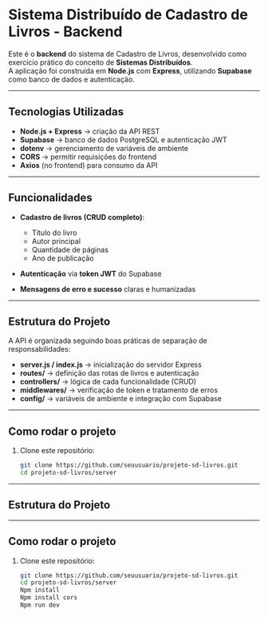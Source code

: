 #  Sistema Distribuído de Cadastro de Livros - Backend

Este é o **backend** do sistema de Cadastro de Livros, desenvolvido como exercício prático do conceito de **Sistemas Distribuídos**.  
A aplicação foi construída em **Node.js** com **Express**, utilizando **Supabase** como banco de dados e autenticação.  

---

##  Tecnologias Utilizadas
- **Node.js + Express** → criação da API REST  
- **Supabase** → banco de dados PostgreSQL e autenticação JWT  
- **dotenv** → gerenciamento de variáveis de ambiente  
- **CORS** → permitir requisições do frontend  
- **Axios** (no frontend) para consumo da API  

---

##  Funcionalidades
- **Cadastro de livros (CRUD completo)**:  
  - Título do livro  
  - Autor principal  
  - Quantidade de páginas  
  - Ano de publicação  

- **Autenticação** via **token JWT** do Supabase  
- **Mensagens de erro e sucesso** claras e humanizadas  

---

## Estrutura do Projeto
A API é organizada seguindo boas práticas de separação de responsabilidades:  
- **server.js / index.js** → inicialização do servidor Express  
- **routes/** → definição das rotas de livros e autenticação  
- **controllers/** → lógica de cada funcionalidade (CRUD)  
- **middlewares/** → verificação de token e tratamento de erros  
- **config/** → variáveis de ambiente e integração com Supabase  

---

## Como rodar o projeto

1. Clone este repositório:  
   ```bash
   git clone https://github.com/seuusuario/projeto-sd-livros.git
   cd projeto-sd-livros/server
---

##  Estrutura do Projeto
---
##  Como rodar o projeto

1. Clone este repositório:
   ```bash
   git clone https://github.com/seuusuario/projeto-sd-livros.git
   cd projeto-sd-livros/server
   Npm install
   Npm install cors
   Npm run dev







